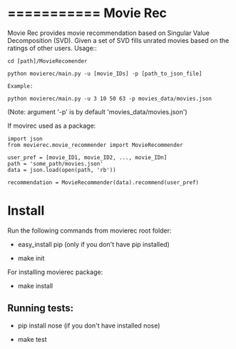===========
Movie Rec
===========

Movie Rec provides movie recommendation based on
Singular Value Decomposition (SVD). Given a set of
SVD fills unrated movies based on the ratings of 
other users. Usage::

    cd [path]/MovieRecomender

    python movierec/main.py -u [movie_IDs] -p [path_to_json_file]

    Example:

    python movierec/main.py -u 3 10 50 63 -p movies_data/movies.json


(Note: argument '-p' is by default 'movies_data/movies.json')

If movirec used as a package:

    import json
    from movierec.movie_recommender import MovieRecommender

    user_pref = [movie_ID1, movie_ID2, ..., movie_IDn]
    path = 'some_path/movies.json'
    data = json.load(open(path, 'rb'))

    recommendation = MovieRecommender(data).recommend(user_pref)


Install
=========

Run the following commands from movierec root folder:

* easy_install pip (only if you don't have pip installed)

* make init

For installing movierec package:

* make install

Running tests:
-------------

* pip install nose (if you don't have installed nose)

* make test
